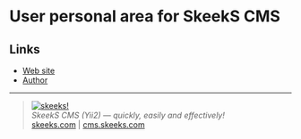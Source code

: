 User personal area for SkeekS CMS
===================================

Links
------
* [Web site](https://cms.skeeks.com)
* [Author](https://skeeks.com)


___

> [![skeeks!](https://skeeks.com/img/logo/logo-no-title-80px.png)](https://skeeks.com)  
<i>SkeekS CMS (Yii2) — quickly, easily and effectively!</i>  
[skeeks.com](https://skeeks.com) | [cms.skeeks.com](https://cms.skeeks.com)



